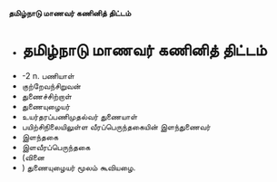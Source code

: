 **தமிழ்நாடு மாணவர் கணினித் திட்டம்**
- # தமிழ்நாடு மாணவர் கணினித் திட்டம்
- -2 n. பணியாள்
- குற்றேவந்சிறுவன்
- துணைச்சிற்றாள்
- துணையுழையர்
- உயர்தரப்பணிமுதல்வர் துணையாள்
- பயிற்சிநிலையிலுள்ள வீரப்பெருந்தகையின் இளந்துணைவர்
- இளந்தகை
- இளவீரப்பெருந்தகை
- (வினை
- ) துணையுழையர் மூலம் கூவியழை.

